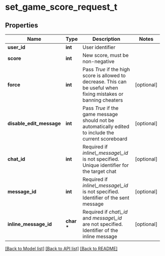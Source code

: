 # set_game_score_request_t

## Properties
Name | Type | Description | Notes
------------ | ------------- | ------------- | -------------
**user_id** | **int** | User identifier | 
**score** | **int** | New score, must be non-negative | 
**force** | **int** | Pass *True* if the high score is allowed to decrease. This can be useful when fixing mistakes or banning cheaters | [optional] 
**disable_edit_message** | **int** | Pass *True* if the game message should not be automatically edited to include the current scoreboard | [optional] 
**chat_id** | **int** | Required if *inline\\_message\\_id* is not specified. Unique identifier for the target chat | [optional] 
**message_id** | **int** | Required if *inline\\_message\\_id* is not specified. Identifier of the sent message | [optional] 
**inline_message_id** | **char \*** | Required if *chat\\_id* and *message\\_id* are not specified. Identifier of the inline message | [optional] 

[[Back to Model list]](../README.md#documentation-for-models) [[Back to API list]](../README.md#documentation-for-api-endpoints) [[Back to README]](../README.md)


